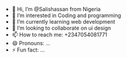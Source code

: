 - 👋 Hi, I’m @Salishassan from Nigeria 
- 👀 I’m interested in Coding and programming 
- 🌱 I’m currently learning web development 
- 💞️ I’m looking to collaborate on ui design 
- 📫 How to reach me: +2347054081771
- 😄 Pronouns: ...
- ⚡ Fun fact: ...

<!---
Salishassan/Salishassan is a ✨ special ✨ repository because its `README.md` (this file) appears on your GitHub profile.
You can click the Preview link to take a look at your changes.
--->
